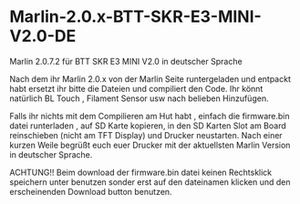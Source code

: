 # Marlin-2.0.x-BTT-SKR-E3-MINI-V2.0-DE

Marlin 2.0.7.2 für BTT SKR E3 MINI V2.0 in deutscher Sprache 

Nach dem ihr Marlin 2.0.x von der Marlin Seite runtergeladen und entpackt habt ersetzt ihr bitte die Dateien und compiliert den Code. 
Ihr könnt natürlich BL Touch , Filament Sensor usw nach belieben Hinzufügen. 

Falls ihr nichts mit dem Compilieren am Hut habt , einfach die firmware.bin datei runterladen , auf SD Karte kopieren, in den SD Karten Slot am Board reinschieben (nicht am TFT Display) und Drucker neustarten. Nach einer kurzen Weile begrüßt euch euer Drucker mit der aktuellsten Marlin Version in deutscher Sprache. 

ACHTUNG!! Beim download der firmware.bin datei keinen Rechtsklick speichern unter benutzen sonder erst auf den dateinamen klicken und den erscheinenden Download button benutzen. 

